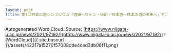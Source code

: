 ```yaml
---
layout: post
title: 第1回日本の酒シンポジウム「酒縁～ワイン・焼酎・日本酒～日本の酒の未来へ」をハイブリット形式で開催しました
---
```

Autogenerated Word Cloud.
Source\: [https://www.niigata-u.ac.jp/news/2021/97192/](https://www.niigata-u.ac.jp/news/2021/97192/)
![WordCloud]({{ site.baseurl }}/assets/42217a15270f57008dde4ced3db06f11.png)